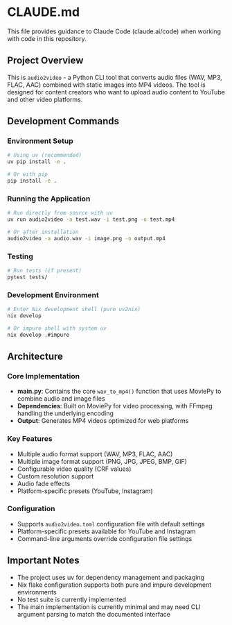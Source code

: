 # CLAUDE.md

This file provides guidance to Claude Code (claude.ai/code) when working with code in this repository.

## Project Overview

This is `audio2video` - a Python CLI tool that converts audio files (WAV, MP3, FLAC, AAC) combined with static images into MP4 videos. The tool is designed for content creators who want to upload audio content to YouTube and other video platforms.

## Development Commands

### Environment Setup
```bash
# Using uv (recommended)
uv pip install -e .

# Or with pip
pip install -e .
```

### Running the Application
```bash
# Run directly from source with uv
uv run audio2video -a test.wav -i test.png -o test.mp4

# Or after installation
audio2video -a audio.wav -i image.png -o output.mp4
```

### Testing
```bash
# Run tests (if present)
pytest tests/
```

### Development Environment
```bash
# Enter Nix development shell (pure uv2nix)
nix develop

# Or impure shell with system uv
nix develop .#impure
```

## Architecture

### Core Implementation
- **main.py**: Contains the core `wav_to_mp4()` function that uses MoviePy to combine audio and image files
- **Dependencies**: Built on MoviePy for video processing, with FFmpeg handling the underlying encoding
- **Output**: Generates MP4 videos optimized for web platforms

### Key Features
- Multiple audio format support (WAV, MP3, FLAC, AAC)
- Multiple image format support (PNG, JPG, JPEG, BMP, GIF)
- Configurable video quality (CRF values)
- Custom resolution support
- Audio fade effects
- Platform-specific presets (YouTube, Instagram)

### Configuration
- Supports `audio2video.toml` configuration file with default settings
- Platform-specific presets available for YouTube and Instagram
- Command-line arguments override configuration file settings

## Important Notes

- The project uses uv for dependency management and packaging
- Nix flake configuration supports both pure and impure development environments
- No test suite is currently implemented
- The main implementation is currently minimal and may need CLI argument parsing to match the documented interface
